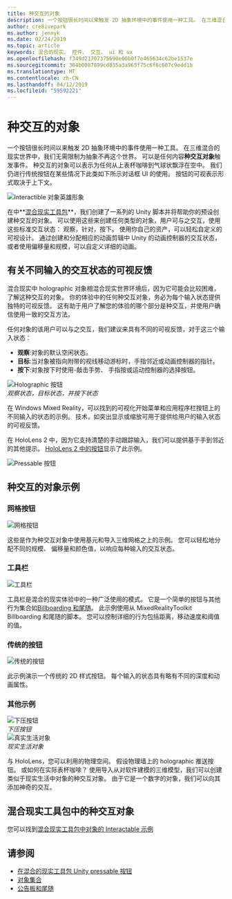 ```yaml
---
title: 种交互的对象
description: 一个按钮很长时间以来触发 2D 抽象环境中的事件使用一种工具。 在三维混合的现实世界中，我们无需限制为抽象不再这个世界。
author: cre8ivepark
ms.author: jennyk
ms.date: 02/24/2019
ms.topic: article
keywords: 混合的现实、 控件、 交互、 ui 和 ux
ms.openlocfilehash: f349d21707375690e00b0f7e465634c62be1537e
ms.sourcegitcommit: 384b0087899cd835a3a965f75c6f6c607c9edd1b
ms.translationtype: MT
ms.contentlocale: zh-CN
ms.lasthandoff: 04/12/2019
ms.locfileid: "59592221"
---
```

# <a name="interactable-object"></a>种交互的对象

一个按钮很长时间以来触发 2D 抽象环境中的事件使用一种工具。 在三维混合的现实世界中，我们无需限制为抽象不再这个世界。 可以是任何内容**种交互对象**触发事件。 种交互的对象可以表示为任何从上表杯咖啡到气球状飘浮在空中。 我们仍进行传统按钮在某些情况下此类如下所示对话框 UI 的使用。 按钮的可视表示形式取决于上下文。

![Interactible 对象英雄形象](images/640px-interactibleobject-hero-640px.jpg)


在中**[混合现实工具包](https://github.com/Microsoft/MixedRealityToolkit-Unity)**，我们创建了一系列的 Unity 脚本并将帮助你的预设创建种交互的对象。 可以使用这些来创建任何类型的对象，用户可与之交互，使用这些标准交互状态： 观察，针对，按下。 使用你自己的资产，可以轻松自定义的可视设计。 通过创建和分配相应的动画剪辑中 Unity 的动画控制器的交互状态，或者使用偏移量和规模，可以自定义详细的动画。 


## <a name="visual-feedback-for-the-different-input-interaction-states"></a>有关不同输入的交互状态的可视反馈

混合现实中 holographic 对象相混合现实世界环境后，因为它可能会比较困难，了解这种交互的对象。 你的体验中的任何种交互对象，务必为每个输入状态提供独特的可视反馈。 这有助于用户了解您的体验的哪个部分是种交互，并使用户确信使用一致的交互方法。

任何对象的该用户可以与之交互，我们建议来具有不同的可视反馈，对于这三个输入状态：
* **观察**:对象的默认空闲状态。
* **目标**:当对象被指向附带的视线移动游标时，手指邻近或动画控制器的指针。
* **按下**:对象按下时使用-敲击手势、 手指按或运动控制器的选择按钮。

![Holographic 按钮](images/640px-interactibleobject-holographicbutton-650px.jpg)<br>
*观察状态，目标状态，并按下状态*

在 Windows Mixed Reality，可以找到的可视化开始菜单和应用程序栏按钮上的不同输入的状态的示例。 技术，如突出显示或缩放可用于提供给用户的输入状态的可视反馈。

在 HoloLens 2 中，因为它支持清楚的手动跟踪输入，我们可以提供基于手到邻近的其他提示。 [HoloLens 2 中的按钮](https://microsoft.github.io/MixedRealityToolkit-Unity/Documentation/README_Button.html)显示了此示例。

![Pressable 按钮](images/640px-interactibleobject-pressablebutton-650px.jpg)<br>




## <a name="interactable-object-samples"></a>种交互的对象示例

### <a name="mesh-button"></a>网格按钮

![网格按钮](images/640px-interactibleobject-meshbutton.jpg)

这些是作为种交互对象中使用基元和导入三维网格之上的示例。 您可以轻松地分配不同的规模、 偏移量和颜色值，以响应每种输入的交互状态。

### <a name="toolbar"></a>工具栏

![工具栏](images/640px-interactibleobject-toolbar.jpg)

工具栏是混合的现实体验中的一种广泛使用的模式。 它是一个简单的按钮与其他行为集合如[Billboarding 和尾随](billboarding-and-tag-along.md)。 此示例使用从 MixedRealityToolkit Billboarding 和尾随的脚本。 您可以控制详细的行为包括距离，移动速度和阈值的值。

### <a name="traditional-button"></a>传统的按钮

![传统的按钮](images/640px-interactibleobject-traditionalbutton.jpg)

此示例演示一个传统的 2D 样式按钮。 每个输入的状态具有略有不同的深度和动画属性。

### <a name="other-examples"></a>其他示例

![下压按钮](images/640px-interactibleobject-pushbutton.jpg)<br>
*下压按钮*
<br>
![真实生活对象](images/640px-interactibleobject-reallifeobject.jpg)<br>
*现实生活对象*

与 HoloLens，您可以利用的物理空间。 假设物理墙上的 holographic 推送按钮。 或如何在实际表杯咖啡？ 使用导入从对软件建模的三维模型，我们可以创建类似于现实生活中对象的种交互对象。 由于它是一个数字的对象，我们可以向其添加神奇的交互。

## <a name="interactable-object-in-mixed-reality-toolkit"></a>混合现实工具包中的种交互对象
您可以找到[混合现实工具包中对象的 Interactable 示例](https://microsoft.github.io/MixedRealityToolkit-Unity/Documentation/README_Interactable.html)


## <a name="see-also"></a>请参阅
* [在混合的现实工具包 Unity pressable 按钮](https://microsoft.github.io/MixedRealityToolkit-Unity/Documentation/README_Button.html)
* [对象集合](object-collection.md)
* [公告板和尾随](billboarding-and-tag-along.md)
